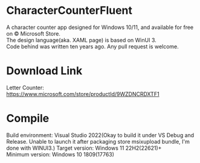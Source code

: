 # CharacterCounterFluent
A character counter app designed for Windows 10/11, and available for free on © Microsoft Store.  
The design language(aka. XAML page) is based on WinUI 3.  
Code behind was written ten years ago. Any pull request is welcome.  

# Download Link
Letter Counter: https://www.microsoft.com/store/productId/9WZDNCRDXTF1

# Compile
Build environment: Visual Studio 2022(Okay to build it under VS Debug and Release. Unable to launch it after packaging store msixupload bundle, I'm done with WINUI3.)
Target version: Windows 11 22H2(22621)+  
Minimum version: Windows 10 1809(17763)
